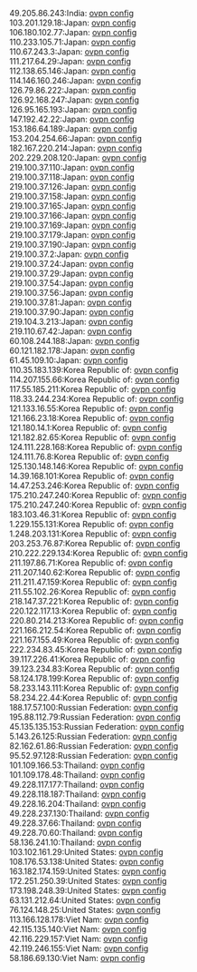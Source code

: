 49.205.86.243:India: [ovpn config](vpn/49_205_86_243.ovpn)  
103.201.129.18:Japan: [ovpn config](vpn/103_201_129_18.ovpn)  
106.180.102.77:Japan: [ovpn config](vpn/106_180_102_77.ovpn)  
110.233.105.71:Japan: [ovpn config](vpn/110_233_105_71.ovpn)  
110.67.243.3:Japan: [ovpn config](vpn/110_67_243_3.ovpn)  
111.217.64.29:Japan: [ovpn config](vpn/111_217_64_29.ovpn)  
112.138.65.146:Japan: [ovpn config](vpn/112_138_65_146.ovpn)  
114.146.160.246:Japan: [ovpn config](vpn/114_146_160_246.ovpn)  
126.79.86.222:Japan: [ovpn config](vpn/126_79_86_222.ovpn)  
126.92.168.247:Japan: [ovpn config](vpn/126_92_168_247.ovpn)  
126.95.165.193:Japan: [ovpn config](vpn/126_95_165_193.ovpn)  
147.192.42.22:Japan: [ovpn config](vpn/147_192_42_22.ovpn)  
153.186.64.189:Japan: [ovpn config](vpn/153_186_64_189.ovpn)  
153.204.254.66:Japan: [ovpn config](vpn/153_204_254_66.ovpn)  
182.167.220.214:Japan: [ovpn config](vpn/182_167_220_214.ovpn)  
202.229.208.120:Japan: [ovpn config](vpn/202_229_208_120.ovpn)  
219.100.37.110:Japan: [ovpn config](vpn/219_100_37_110.ovpn)  
219.100.37.118:Japan: [ovpn config](vpn/219_100_37_118.ovpn)  
219.100.37.126:Japan: [ovpn config](vpn/219_100_37_126.ovpn)  
219.100.37.158:Japan: [ovpn config](vpn/219_100_37_158.ovpn)  
219.100.37.165:Japan: [ovpn config](vpn/219_100_37_165.ovpn)  
219.100.37.166:Japan: [ovpn config](vpn/219_100_37_166.ovpn)  
219.100.37.169:Japan: [ovpn config](vpn/219_100_37_169.ovpn)  
219.100.37.179:Japan: [ovpn config](vpn/219_100_37_179.ovpn)  
219.100.37.190:Japan: [ovpn config](vpn/219_100_37_190.ovpn)  
219.100.37.2:Japan: [ovpn config](vpn/219_100_37_2.ovpn)  
219.100.37.24:Japan: [ovpn config](vpn/219_100_37_24.ovpn)  
219.100.37.29:Japan: [ovpn config](vpn/219_100_37_29.ovpn)  
219.100.37.54:Japan: [ovpn config](vpn/219_100_37_54.ovpn)  
219.100.37.56:Japan: [ovpn config](vpn/219_100_37_56.ovpn)  
219.100.37.81:Japan: [ovpn config](vpn/219_100_37_81.ovpn)  
219.100.37.90:Japan: [ovpn config](vpn/219_100_37_90.ovpn)  
219.104.3.213:Japan: [ovpn config](vpn/219_104_3_213.ovpn)  
219.110.67.42:Japan: [ovpn config](vpn/219_110_67_42.ovpn)  
60.108.244.188:Japan: [ovpn config](vpn/60_108_244_188.ovpn)  
60.121.182.178:Japan: [ovpn config](vpn/60_121_182_178.ovpn)  
61.45.109.10:Japan: [ovpn config](vpn/61_45_109_10.ovpn)  
110.35.183.139:Korea Republic of: [ovpn config](vpn/110_35_183_139.ovpn)  
114.207.155.66:Korea Republic of: [ovpn config](vpn/114_207_155_66.ovpn)  
117.55.185.211:Korea Republic of: [ovpn config](vpn/117_55_185_211.ovpn)  
118.33.244.234:Korea Republic of: [ovpn config](vpn/118_33_244_234.ovpn)  
121.133.16.55:Korea Republic of: [ovpn config](vpn/121_133_16_55.ovpn)  
121.166.23.18:Korea Republic of: [ovpn config](vpn/121_166_23_18.ovpn)  
121.180.14.1:Korea Republic of: [ovpn config](vpn/121_180_14_1.ovpn)  
121.182.82.65:Korea Republic of: [ovpn config](vpn/121_182_82_65.ovpn)  
124.111.228.168:Korea Republic of: [ovpn config](vpn/124_111_228_168.ovpn)  
124.111.76.8:Korea Republic of: [ovpn config](vpn/124_111_76_8.ovpn)  
125.130.148.146:Korea Republic of: [ovpn config](vpn/125_130_148_146.ovpn)  
14.39.168.101:Korea Republic of: [ovpn config](vpn/14_39_168_101.ovpn)  
14.47.253.246:Korea Republic of: [ovpn config](vpn/14_47_253_246.ovpn)  
175.210.247.240:Korea Republic of: [ovpn config](vpn/175_210_247_240.ovpn)  
175.210.247.240:Korea Republic of: [ovpn config](vpn/175_210_247_240.ovpn)  
183.103.46.31:Korea Republic of: [ovpn config](vpn/183_103_46_31.ovpn)  
1.229.155.131:Korea Republic of: [ovpn config](vpn/1_229_155_131.ovpn)  
1.248.203.131:Korea Republic of: [ovpn config](vpn/1_248_203_131.ovpn)  
203.253.76.87:Korea Republic of: [ovpn config](vpn/203_253_76_87.ovpn)  
210.222.229.134:Korea Republic of: [ovpn config](vpn/210_222_229_134.ovpn)  
211.197.86.71:Korea Republic of: [ovpn config](vpn/211_197_86_71.ovpn)  
211.207.140.62:Korea Republic of: [ovpn config](vpn/211_207_140_62.ovpn)  
211.211.47.159:Korea Republic of: [ovpn config](vpn/211_211_47_159.ovpn)  
211.55.102.26:Korea Republic of: [ovpn config](vpn/211_55_102_26.ovpn)  
218.147.37.221:Korea Republic of: [ovpn config](vpn/218_147_37_221.ovpn)  
220.122.117.13:Korea Republic of: [ovpn config](vpn/220_122_117_13.ovpn)  
220.80.214.213:Korea Republic of: [ovpn config](vpn/220_80_214_213.ovpn)  
221.166.212.54:Korea Republic of: [ovpn config](vpn/221_166_212_54.ovpn)  
221.167.155.49:Korea Republic of: [ovpn config](vpn/221_167_155_49.ovpn)  
222.234.83.45:Korea Republic of: [ovpn config](vpn/222_234_83_45.ovpn)  
39.117.226.41:Korea Republic of: [ovpn config](vpn/39_117_226_41.ovpn)  
39.123.234.83:Korea Republic of: [ovpn config](vpn/39_123_234_83.ovpn)  
58.124.178.199:Korea Republic of: [ovpn config](vpn/58_124_178_199.ovpn)  
58.233.143.111:Korea Republic of: [ovpn config](vpn/58_233_143_111.ovpn)  
58.234.22.44:Korea Republic of: [ovpn config](vpn/58_234_22_44.ovpn)  
188.17.57.100:Russian Federation: [ovpn config](vpn/188_17_57_100.ovpn)  
195.88.112.79:Russian Federation: [ovpn config](vpn/195_88_112_79.ovpn)  
45.135.135.153:Russian Federation: [ovpn config](vpn/45_135_135_153.ovpn)  
5.143.26.125:Russian Federation: [ovpn config](vpn/5_143_26_125.ovpn)  
82.162.61.86:Russian Federation: [ovpn config](vpn/82_162_61_86.ovpn)  
95.52.97.128:Russian Federation: [ovpn config](vpn/95_52_97_128.ovpn)  
101.109.166.53:Thailand: [ovpn config](vpn/101_109_166_53.ovpn)  
101.109.178.48:Thailand: [ovpn config](vpn/101_109_178_48.ovpn)  
49.228.117.177:Thailand: [ovpn config](vpn/49_228_117_177.ovpn)  
49.228.118.187:Thailand: [ovpn config](vpn/49_228_118_187.ovpn)  
49.228.16.204:Thailand: [ovpn config](vpn/49_228_16_204.ovpn)  
49.228.237.130:Thailand: [ovpn config](vpn/49_228_237_130.ovpn)  
49.228.37.66:Thailand: [ovpn config](vpn/49_228_37_66.ovpn)  
49.228.70.60:Thailand: [ovpn config](vpn/49_228_70_60.ovpn)  
58.136.241.10:Thailand: [ovpn config](vpn/58_136_241_10.ovpn)  
103.102.161.29:United States: [ovpn config](vpn/103_102_161_29.ovpn)  
108.176.53.138:United States: [ovpn config](vpn/108_176_53_138.ovpn)  
163.182.174.159:United States: [ovpn config](vpn/163_182_174_159.ovpn)  
172.251.250.39:United States: [ovpn config](vpn/172_251_250_39.ovpn)  
173.198.248.39:United States: [ovpn config](vpn/173_198_248_39.ovpn)  
63.131.212.64:United States: [ovpn config](vpn/63_131_212_64.ovpn)  
76.124.148.25:United States: [ovpn config](vpn/76_124_148_25.ovpn)  
113.166.128.178:Viet Nam: [ovpn config](vpn/113_166_128_178.ovpn)  
42.115.135.140:Viet Nam: [ovpn config](vpn/42_115_135_140.ovpn)  
42.116.229.157:Viet Nam: [ovpn config](vpn/42_116_229_157.ovpn)  
42.119.246.155:Viet Nam: [ovpn config](vpn/42_119_246_155.ovpn)  
58.186.69.130:Viet Nam: [ovpn config](vpn/58_186_69_130.ovpn)  
